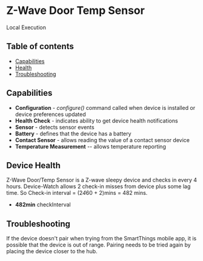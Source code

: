 # Z-Wave Door Temp Sensor

Local Execution

## Table of contents

* [Capabilities](#capabilities)
* [Health](#device-health)
* [Troubleshooting](#Troubleshooting)

## Capabilities

* **Configuration** - _configure()_ command called when device is installed or device preferences updated
* **Health Check** - indicates ability to get device health notifications
* **Sensor** - detects sensor events
* **Battery** - defines that the device has a battery
* **Contact Sensor** - allows reading the value of a contact sensor device
* **Temperature Measurement** -- allows temperature reporting

## Device Health

Z-Wave Door/Temp Sensor is a Z-wave sleepy device and checks in every 4 hours.
Device-Watch allows 2 check-in misses from device plus some lag time. So Check-in interval = (2*4*60 + 2)mins = 482 mins.

* __482min__ checkInterval

## Troubleshooting

If the device doesn't pair when trying from the SmartThings mobile app, it is possible that the device is out of range.
Pairing needs to be tried again by placing the device closer to the hub.
